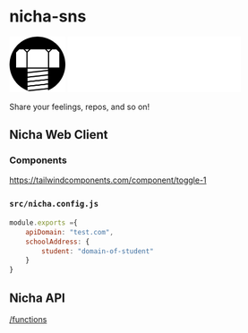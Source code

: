 # nicha-sns
<div>

<img height="100px" src="https://github.com/BonyChops/nicha-sns/blob/main/src/resources/logo.png?raw=true">

<img  height="100px" src="https://github.com/BonyChops/nicha-sns/blob/main/src/resources/logo_full.png?raw=true">

Share your feelings, repos, and so on!
</div>

## Nicha Web Client


### Components
https://tailwindcomponents.com/component/toggle-1

### `src/nicha.config.js`
```JavaScript
module.exports ={
    apiDomain: "test.com",
    schoolAddress: {
        student: "domain-of-student"
    }
}
```

## Nicha API
[/functions](https://github.com/BonyChops/nicha-sns/tree/main/functions)